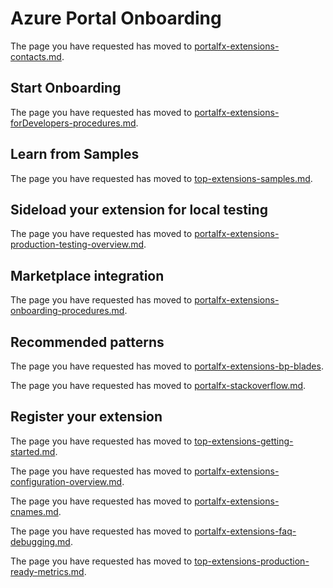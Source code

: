 # Azure Portal Onboarding

  The page you have requested has moved to [portalfx-extensions-contacts.md](portalfx-extensions-contacts.md).

## Start Onboarding

The page you have requested has moved to [portalfx-extensions-forDevelopers-procedures.md](portalfx-extensions-forDevelopers-procedures.md).

## Learn from Samples

 The page you have requested has moved to [top-extensions-samples.md](top-extensions-samples.md).

## Sideload your extension for local testing

The page you have requested has moved to [portalfx-extensions-production-testing-overview.md](portalfx-extensions-production-testing-overview.md).

## Marketplace integration

The page you have requested has moved to [portalfx-extensions-onboarding-procedures.md](portalfx-extensions-onboarding-procedures.md).

## Recommended patterns

The page you have requested has moved to  [portalfx-extensions-bp-blades](portalfx-extensions-bp-blades).

The page you have requested has moved to [portalfx-stackoverflow.md](portalfx-stackoverflow.md).

## Register your extension

The page you have requested has moved to [top-extensions-getting-started.md](top-extensions-getting-started.md).

The page you have requested has moved to [portalfx-extensions-configuration-overview.md](portalfx-extensions-configuration-overview.md).

The page you have requested has moved to [portalfx-extensions-cnames.md](portalfx-extensions-cnames.md).

The page you have requested has moved to [portalfx-extensions-faq-debugging.md](portalfx-extensions-faq-debugging.md).

The page you have requested has moved to [top-extensions-production-ready-metrics.md](top-extensions-production-ready-metrics.md).